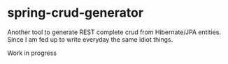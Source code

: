 # spring-crud-generator
Another tool to generate REST complete crud from Hibernate/JPA entities. Since I am fed up to write everyday the same idiot things.

Work in progress
